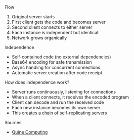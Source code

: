 Flow
1. Original server starts
2. First client gets the code and becomes server
3. Second client connects to either server
4. Each instance is independent but identical
5. Network grows organically

Independence
- Self-contained code (no external dependencies)
- Base64 encoding for safe transmission
- Async handling for concurrent connections
- Automatic server creation after code receipt

How does independence work?
- Server runs continuously, listening for connections
- When a client connects, it receives the encoded program
- Client can decode and run the received code
- Each new instance becomes its own server
- This creates a chain of self-replicating servers

Sources
- [Quine Computing](https://en.wikipedia.org/wiki/Quine_(computing))
